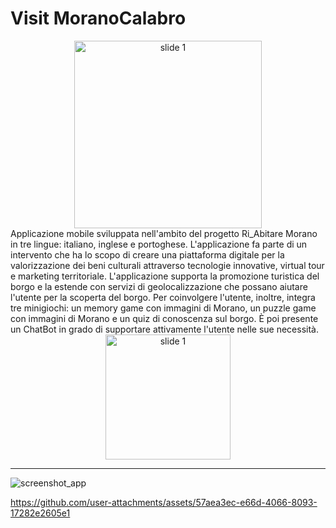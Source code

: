 # Visit MoranoCalabro
<div align="center">
  <img src="https://github.com/user-attachments/assets/0896860b-6ba3-477b-8353-69860029e7ac" alt="slide 1" width="300" /><br>
</div>
Applicazione mobile sviluppata nell'ambito del progetto Ri_Abitare Morano in tre lingue: italiano, inglese e portoghese.
L'applicazione fa parte di un intervento che ha lo scopo di creare una piattaforma digitale per la valorizzazione dei beni culturali attraverso tecnologie innovative, virtual tour e marketing territoriale. 
L'applicazione supporta la promozione turistica del borgo e la estende con servizi di geolocalizzazione che possano aiutare l'utente per la scoperta del borgo.
Per coinvolgere l'utente, inoltre, integra tre minigiochi: un memory game con immagini di Morano, un puzzle game con immagini di Morano e un quiz di conoscenza sul borgo.
È poi presente un ChatBot in grado di supportare attivamente l'utente nelle sue necessità.
<div align="center">
  <img src="https://github.com/user-attachments/assets/1d4f103f-220f-49a3-a497-651d8953856e" alt="slide 1" width="200" />
</div>

---

![screenshot_app](https://github.com/user-attachments/assets/dceeef59-9e94-4eb8-9093-eda3daafea32)





https://github.com/user-attachments/assets/57aea3ec-e66d-4066-8093-17282e2605e1







